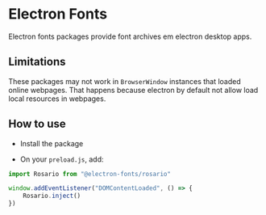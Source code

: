 # Electron Fonts

Electron fonts packages provide font archives em electron desktop apps.

## Limitations

These packages may not work in `BrowserWindow` instances that loaded online webpages. That happens because electron by default not allow load local resources in webpages.

## How to use

* Install the package

* On your `preload.js`, add:

```ts
import Rosario from "@electron-fonts/rosario"

window.addEventListener("DOMContentLoaded", () => {
    Rosario.inject()
})
```